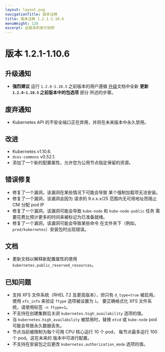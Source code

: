 ```yaml
---
layout: layout.pug
navigationTitle: 版本注释
title: 版本注释 1.2.1-1.10.6
menuWeight: 120
excerpt: 此版本的发行说明
---
```



# 版本 1.2.1-1.10.6

## 升级通知

* **强烈建议** 运行 `1.2.0-1.10.5` 之前版本的用户遵循
 [升级](../upgrade)文档中全新 **更新 `1.2.0-1.10.5` 之前版本中的包选项** 部分
 所述的步骤。

## 废弃通知

* Kubernetes API 的不安全端口正在弃用，并将在未来版本中永久禁用。

## 改进

* Kubernetes v1.10.6. 
* `dcos-commons` v0.52.1. 
* 添加了一个新的配置属性，允许您为公用节点指定保留的资源。

## 错误修复

* 修复了一个漏洞，该漏洞在某些情况下可能会导致
 某个强制加载项无法安装。
* 修复了一个漏洞，该漏洞会因为 
 请求的 9.x.x.x/25 范围内无可用地址而阻止 CNI 分配 pod IP
* 修复了一个漏洞，该漏洞可能会导致 `kube-node` 和 `kube-node-public` 任务
 需要花费比预计更多的时间来被标记为已准备就绪。
* 修复了一个漏洞，该漏洞可能会导致某些命令
 在文件夹下（例如， `prod/kubernetes`）安装包时出现错误。

## 文档

* 更新文档以解释新配置属性的使用`kubernetes.public_reserved_resources`。

## 已知问题

* 支持 XFS 文件系统（RHEL 7.2 及更高版本），但只有 `d_type=true`
 被启用。使用 `xfs_info` 来验证 `ftype` 选项被设置为 `1`。
 要正确格式化 XFS 文件系统，请使用标签 `-n ftype=1`。
* 不支持在创建集群后关闭 `kubernetes.high_availability` 
 选项的值。
* 当 `kubernetes.high_availability` 被禁用时，替换 `etcd` 或 `kube-node` pod
 可能会导致永久数据丢失。
* 节点当前被限制为每个可用 CPU 核心运行 10 个 pod，
 每节点最多运行 100 个 pod。这在未来的
 版本中可进行配置。
* 不支持在安装包之后更改 `kubernetes.authorization_mode` 选项的值。
